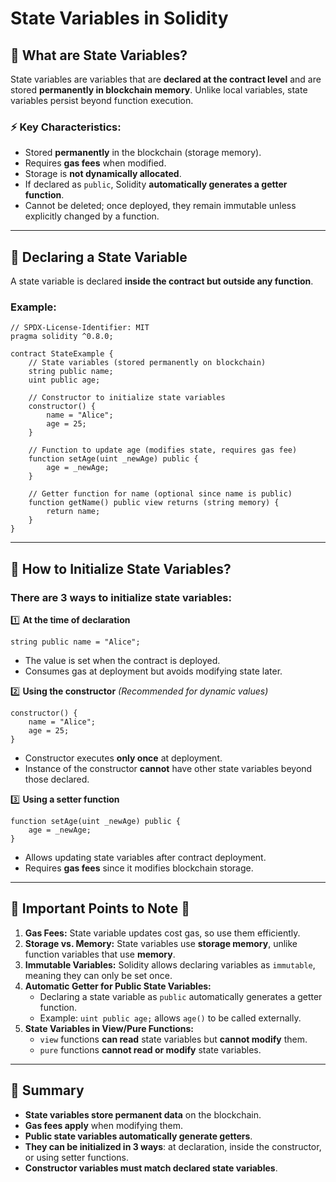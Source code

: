 # State Variables in Solidity

## 📌 What are State Variables?
State variables are variables that are **declared at the contract level** and are stored **permanently in blockchain memory**. Unlike local variables, state variables persist beyond function execution.

### ⚡ Key Characteristics:
- Stored **permanently** in the blockchain (storage memory).
- Requires **gas fees** when modified.
- Storage is **not dynamically allocated**.
- If declared as `public`, Solidity **automatically generates a getter function**.
- Cannot be deleted; once deployed, they remain immutable unless explicitly changed by a function.

---

## 📌 Declaring a State Variable
A state variable is declared **inside the contract but outside any function**.

### **Example:**
```solidity
// SPDX-License-Identifier: MIT
pragma solidity ^0.8.0;

contract StateExample {
    // State variables (stored permanently on blockchain)
    string public name;
    uint public age;
    
    // Constructor to initialize state variables
    constructor() {
        name = "Alice";
        age = 25;
    }
    
    // Function to update age (modifies state, requires gas fee)
    function setAge(uint _newAge) public {
        age = _newAge;
    }
    
    // Getter function for name (optional since name is public)
    function getName() public view returns (string memory) {
        return name;
    }
}
```

---

## 📌 How to Initialize State Variables?
### **There are 3 ways to initialize state variables:**

1️⃣ **At the time of declaration**
```solidity
string public name = "Alice";
```
- The value is set when the contract is deployed.
- Consumes gas at deployment but avoids modifying state later.

2️⃣ **Using the constructor** *(Recommended for dynamic values)*
```solidity
constructor() {
    name = "Alice";
    age = 25;
}
```
- Constructor executes **only once** at deployment.
- Instance of the constructor **cannot** have other state variables beyond those declared.

3️⃣ **Using a setter function**
```solidity
function setAge(uint _newAge) public {
    age = _newAge;
}
```
- Allows updating state variables after contract deployment.
- Requires **gas fees** since it modifies blockchain storage.

---

## 📌 Important Points to Note 🚀
1. **Gas Fees:** State variable updates cost gas, so use them efficiently.
2. **Storage vs. Memory:** State variables use **storage memory**, unlike function variables that use **memory**.
3. **Immutable Variables:** Solidity allows declaring variables as `immutable`, meaning they can only be set once.
4. **Automatic Getter for Public State Variables:**
   - Declaring a state variable as `public` automatically generates a getter function.
   - Example: `uint public age;` allows `age()` to be called externally.
5. **State Variables in View/Pure Functions:**
   - `view` functions **can read** state variables but **cannot modify** them.
   - `pure` functions **cannot read or modify** state variables.

---

## 🎯 Summary
- **State variables store permanent data** on the blockchain.
- **Gas fees apply** when modifying them.
- **Public state variables automatically generate getters**.
- **They can be initialized in 3 ways**: at declaration, inside the constructor, or using setter functions.
- **Constructor variables must match declared state variables**.
